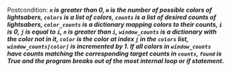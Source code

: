 Postcondition: ***`n` is greater than 0, `m` is the number of possible colors of lightsabers, `colors` is a list of colors, `counts` is a list of desired counts of lightsabers, `color_counts` is a dictionary mapping colors to their counts, `i` is 0, `j` is equal to `i`, `n` is greater than `i`, `window_counts` is a dictionary with the color not in it, `color` is the color at index `j` in the `colors` list, `window_counts[color]` is incremented by 1. If all colors in `window_counts` have counts matching the corresponding target counts in `counts`, `found` is True and the program breaks out of the most internal loop or if statement.***